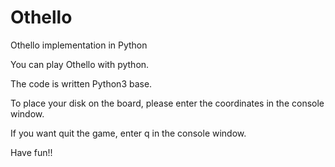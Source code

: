 # Othello
Othello implementation in Python

You can play Othello with python.

The code is written Python3 base.

To place your disk on the board, please enter the coordinates in the console window.

If you want quit the game, enter q in the console window.

Have fun!!
